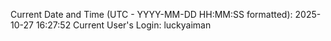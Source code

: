 Current Date and Time (UTC - YYYY-MM-DD HH:MM:SS formatted): 2025-10-27 16:27:52
Current User's Login: luckyaiman
